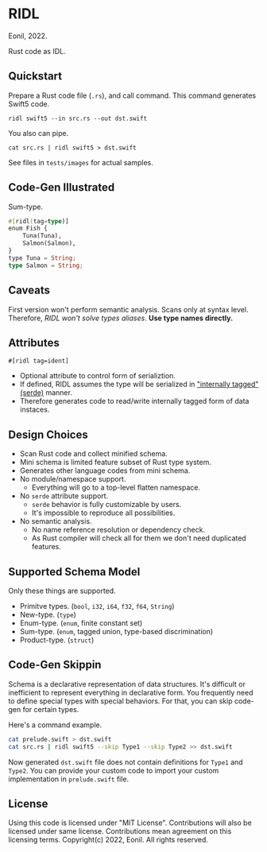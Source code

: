 RIDL
====
Eonil, 2022.

Rust code as IDL.



Quickstart
----------
Prepare a Rust code file (`.rs`), and call command.
This command generates Swift5 code.

    ridl swift5 --in src.rs --out dst.swift

You also can pipe.

    cat src.rs | ridl swift5 > dst.swift

See files in `tests/images` for actual samples.




Code-Gen Illustrated
--------------------
Sum-type.
```rust
#[ridl(tag=type)]
enum Fish {
    Tuna(Tuna),
    Salmon(Salmon),
}
type Tuna = String;
type Salmon = String;
```



Caveats
-------
First version won't perform semantic analysis.
Scans only at syntax level. Therefore, *RIDL won't solve types aliases*.
**Use type names directly.**



Attributes
----------
`#[ridl tag=ident]`
- Optional attribute to control form of serializtion.
- If defined, RIDL assumes the type will be serialized in ["internally tagged" (serde)](https://serde.rs/enum-representations.html#internally-tagged) manner.
- Therefore generates code to read/write internally tagged form of data instaces.











Design Choices
--------------
- Scan Rust code and collect minified schema.
- Mini schema is limited feature subset of Rust type system.
- Generates other language codes from mini schema.
- No module/namespace support.
    - Everything will go to a top-level flatten namespace.
- No `serde` attribute support.
    - `serde` behavior is fully customizable by users. 
    - It's impossible to reproduce all possibilities.
- No semantic analysis.
    - No name reference resolution or dependency check.
    - As Rust compiler will check all for them we don't need duplicated features.





Supported Schema Model
----------------------
Only these things are supported.
- Primitve types. (`bool`, `i32`, `i64`, `f32`, `f64`, `String`)
- New-type. (`type`)
- Enum-type. (`enum`, finite constant set)
- Sum-type. (`enum`, tagged union, type-based discrimination)
- Product-type. (`struct`)




Code-Gen Skippin
----------------
Schema is a declarative representation of data structures.
It's difficult or inefficient to represent everything in declarative form.
You frequently need to define special types with special behaviors.
For that, you can skip code-gen for certain types.

Here's a command example.
```sh
cat prelude.swift > dst.swift
cat src.rs | ridl swift5 --skip Type1 --skip Type2 >> dst.swift
```

Now generated `dst.swift` file does not contain definitions for 
`Type1` and `Type2`. You can provide your custom code to import
your custom implementation in `prelude.swift` file.






License
-------
Using this code is licensed under "MIT License".
Contributions will also be licensed under same license.
Contributions mean agreement on this licensing terms.
Copyright(c) 2022, Eonil. All rights reserved.